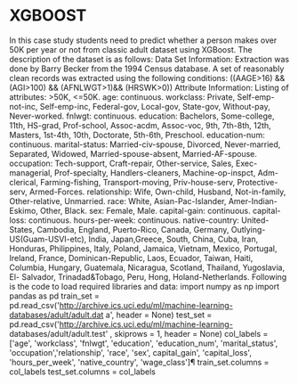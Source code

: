 # XGBOOST
In this case study students need to predict whether a person makes over 50K per year or not from classic adult dataset using XGBoost. The description of the dataset is as follows: Data Set Information: Extraction was done by Barry Becker from the 1994 Census database. A set of reasonably clean records was extracted using the following conditions: ((AAGE>16) && (AGI>100) && (AFNLWGT>1)&& (HRSWK>0)) Attribute Information:
Listing of attributes: >50K, <=50K.
age: continuous.
workclass: Private, Self-emp-not-inc, Self-emp-inc, Federal-gov,
Local-gov, State-gov, Without-pay, Never-worked.
fnlwgt: continuous.
education: Bachelors, Some-college, 11th, HS-grad, Prof-school,
Assoc-acdm, Assoc-voc, 9th, 7th-8th, 12th, Masters, 1st-4th, 10th,
Doctorate, 5th-6th, Preschool.
education-num: continuous.
marital-status: Married-civ-spouse, Divorced, Never-married,
Separated, Widowed, Married-spouse-absent, Married-AF-spouse.
occupation: Tech-support, Craft-repair, Other-service, Sales, Exec-
managerial, Prof-specialty, Handlers-cleaners, Machine-op-inspct,
Adm-clerical, Farming-fishing, Transport-moving, Priv-house-serv,
Protective-serv, Armed-Forces.
relationship: Wife, Own-child, Husband, Not-in-family, Other-relative, Unmarried.
race: White, Asian-Pac-Islander, Amer-Indian-Eskimo, Other, Black.
sex: Female, Male.
capital-gain: continuous.
capital-loss: continuous.
hours-per-week: continuous.
native-country: United-States, Cambodia, England, Puerto-Rico, Canada, Germany, Outlying-US(Guam-USVI-etc), India, Japan,Greece, South, China, Cuba, Iran, Honduras, Philippines, Italy, Poland, Jamaica, Vietnam, Mexico, Portugal, Ireland, France, Dominican-Republic, Laos, Ecuador, Taiwan, Haiti, Columbia, Hungary, Guatemala, Nicaragua, Scotland, Thailand, Yugoslavia, El- Salvador, Trinadad&Tobago, Peru, Hong, Holand-Netherlands.
Following is the code to load required libraries and data:
import numpy as np
import pandas as pd
train_set = pd.read_csv('http://archive.ics.uci.edu/ml/machine-learning-databases/adult/adult.dat a', header = None)
test_set = pd.read_csv('http://archive.ics.uci.edu/ml/machine-learning- databases/adult/adult.test' , skiprows = 1, header = None)
col_labels = ['age', 'workclass', 'fnlwgt', 'education', 'education_num', 'marital_status', 'occupation','relationship', 'race', 'sex', capital_gain', 'capital_loss', 'hours_per_week', 'native_country', 'wage_class']¶
train_set.columns = col_labels
test_set.columns = col_labels
